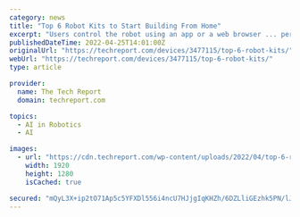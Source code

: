 ```yaml
---
category: news
title: "Top 6 Robot Kits to Start Building From Home"
excerpt: "Users control the robot using an app or a web browser ... perfect combination of education and fun to keep your hands and mind occupied. The possibilities are endless."
publishedDateTime: 2022-04-25T14:01:00Z
originalUrl: "https://techreport.com/devices/3477115/top-6-robot-kits/"
webUrl: "https://techreport.com/devices/3477115/top-6-robot-kits/"
type: article

provider:
  name: The Tech Report
  domain: techreport.com

topics:
  - AI in Robotics
  - AI

images:
  - url: "https://cdn.techreport.com/wp-content/uploads/2022/04/top-6-robot-kits.jpg"
    width: 1920
    height: 1280
    isCached: true

secured: "mQyL3X+ip2tO71Ap5c5YFXDl556i4ncU7HJjgIqKHZh/6DZLliGEzhk5PN/lJVXP+xtrTneL1Cke2PKFwxmxfDNWOxn2UhHZtkC/LUSeAL3kz1PRD8uNEFmACBKp/6iPkFfagTpZ2WZ/Tt1Z3iSgfM4yXsuNWSVJkgGj9khpxusAsJn0KcV7rpdNab/iSXSRbMMcqEzCJPfVaRI3/higRF6X05CHxhU9aXN8DLZLxQXSpzvYNZTCDl9Myq3LRKsAT/G41qFHo1+q040pCOBpR4Xcm/t6tQsHdCJMQ98aiKECHnKgYjK1ewku1EbkMqbWZ6in5eaX9Vcrwt4RLEmfXicDXi6gBLvUNlBOMZDm9qA=;wNMxcxOtJpjadL1X/YchIg=="
---
```


